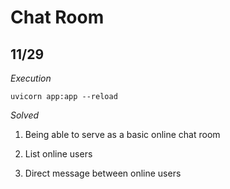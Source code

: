 # Chat Room

## 11/29

*Execution*

`uvicorn app:app --reload`

*Solved*
1. Being able to serve as a basic online chat room

2. List online users

3. Direct message between online users

